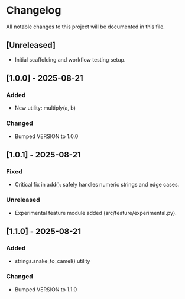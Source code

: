 # Changelog

All notable changes to this project will be documented in this file.

## [Unreleased]
- Initial scaffolding and workflow testing setup.

## [1.0.0] - 2025-08-21
### Added
- New utility: multiply(a, b)
### Changed
- Bumped VERSION to 1.0.0

## [1.0.1] - 2025-08-21
### Fixed
- Critical fix in add(): safely handles numeric strings and edge cases.
### Unreleased
- Experimental feature module added (src/feature/experimental.py).

## [1.1.0] - 2025-08-21
### Added
- strings.snake_to_camel() utility
### Changed
- Bumped VERSION to 1.1.0
